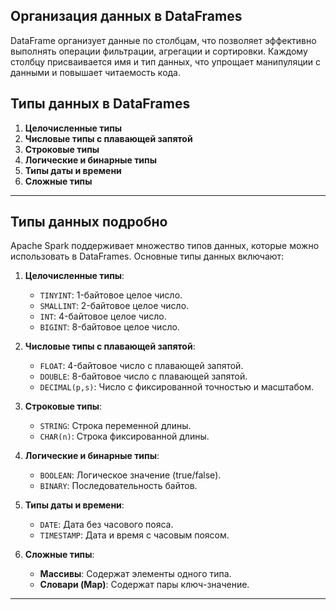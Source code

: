 
## Организация данных в DataFrames

DataFrame организует данные по столбцам, что позволяет эффективно выполнять операции фильтрации, агрегации и сортировки. Каждому столбцу присваивается имя и тип данных, что упрощает манипуляции с данными и повышает читаемость кода.

## Типы данных в DataFrames

1. **Целочисленные типы**
2. **Числовые типы с плавающей запятой**
3. **Строковые типы**
4. **Логические и бинарные типы**
5. **Типы даты и времени**
6. **Сложные типы**

---
## Типы данных подробно
Apache Spark поддерживает множество типов данных, которые можно использовать в DataFrames. Основные типы данных включают:

1. **Целочисленные типы**:
    - `TINYINT`: 1-байтовое целое число.
    - `SMALLINT`: 2-байтовое целое число.
    - `INT`: 4-байтовое целое число.
    - `BIGINT`: 8-байтовое целое число.
    
2. **Числовые типы с плавающей запятой**:
    - `FLOAT`: 4-байтовое число с плавающей запятой.
    - `DOUBLE`: 8-байтовое число с плавающей запятой.
    - `DECIMAL(p,s)`: Число с фиксированной точностью и масштабом.
    
3. **Строковые типы**:
    - `STRING`: Строка переменной длины.
    - `CHAR(n)`: Строка фиксированной длины.
    
4. **Логические и бинарные типы**:
    - `BOOLEAN`: Логическое значение (true/false).
    - `BINARY`: Последовательность байтов.
    
5. **Типы даты и времени**:
    - `DATE`: Дата без часового пояса.
    - `TIMESTAMP`: Дата и время с часовым поясом.
    
6. **Сложные типы**:
    - **Массивы**: Содержат элементы одного типа.
    - **Словари (Map)**: Содержат пары ключ-значение.
---
